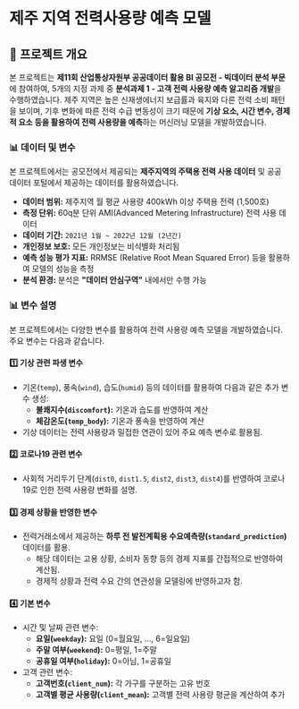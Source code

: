 # 제주 지역 전력사용량 예측 모델

## 📌 프로젝트 개요
본 프로젝트는 **제11회 산업통상자원부 공공데이터 활용 BI 공모전 - 빅데이터 분석 부문**에 참여하여, 5개의 지정 과제 중 **분석과제 1 - 고객 전력 사용량 예측 알고리즘 개발**을 수행하였습니다. 제주 지역은 높은 신재생에너지 보급률과 육지와 다른 전력 소비 패턴을 보이며, 기후 변화에 따른 전력 수급 변동성이 크기 때문에 **기상 요소, 시간 변수, 경제적 요소 등을 활용하여 전력 사용량을 예측**하는 머신러닝 모델을 개발하였습니다.


### 📊 데이터 및 변수
본 프로젝트에서는 공모전에서 제공되는 **제주지역의 주택용 전력 사용 데이터** 및 공공 데이터 포털에서 제공하는 데이터를 활용하였습니다.

- **데이터 범위:** 제주지역 월 평균 사용량 400kWh 이상 주택용 전력 (1,500호)
- **측정 단위:** 60q분 단위 AMI(Advanced Metering Infrastructure) 전력 사용 데이터
- **데이터 기간:** `2021년 1월 ~ 2022년 12월 (2년간)`
- **개인정보 보호:** 모든 개인정보는 비식별화 처리됨
- **예측 성능 평가 지표:** RRMSE (Relative Root Mean Squared Error) 등을 활용하여 모델의 성능을 측정
- **분석 환경:** 분석은 **"데이터 안심구역"** 내에서만 수행 가능

### 📊 변수 설명

본 프로젝트에서는 다양한 변수를 활용하여 전력 사용량 예측 모델을 개발하였습니다. 주요 변수는 다음과 같습니다.

#### 1️⃣ **기상 관련 파생 변수**
- 기온(`temp`), 풍속(`wind`), 습도(`humid`) 등의 데이터를 활용하여 다음과 같은 추가 변수 생성:
  - **불쾌지수(`discomfort`):** 기온과 습도를 반영하여 계산
  - **체감온도(`temp_body`):** 기온과 풍속을 반영하여 계산
- 기상 데이터는 전력 사용량과 밀접한 연관이 있어 주요 예측 변수로 활용됨.

#### 2️⃣ **코로나19 관련 변수**
- 사회적 거리두기 단계(`dist0`, `dist1.5`, `dist2`, `dist3`, `dist4`)를 반영하여 코로나19로 인한 전력 사용량 변화를 설명.

#### 3️⃣ **경제 상황을 반영한 변수**
- 전력거래소에서 제공하는 **하루 전 발전계획용 수요예측량(`standard_prediction`)** 데이터를 활용.
  - 해당 데이터는 고용 상황, 소비자 동향 등의 경제 지표를 간접적으로 반영하여 계산됨.
  - 경제적 상황과 전력 수요 간의 연관성을 모델링에 반영하고자 함.

#### 4️⃣ **기본 변수**
- 시간 및 날짜 관련 변수:
  - **요일(`weekday`):** 요일 (0=월요일, ..., 6=일요일)
  - **주말 여부(`weekend`):** 0=평일, 1=주말
  - **공휴일 여부(`holiday`):** 0=아님, 1=공휴일
- 고객 관련 변수:
  - **고객번호(`client_num`):** 각 가구를 구분하는 고유 번호
  - **고객별 평균 사용량(`client_mean`):** 고객별 전력 사용량 평균을 계산하여 추가
